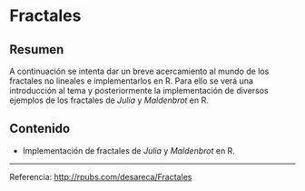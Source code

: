 # Fractales

## Resumen

A continuación se intenta dar un breve acercamiento al mundo de los fractales no lineales e implementarlos en R. Para ello se verá una introducción al tema y posteriormente la implementación de diversos ejemplos de los fractales de *Julia* y *Maldenbrot* en R.

## Contenido

- Implementación de fractales de *Julia* y *Maldenbrot* en R.

---

Referencia:
http://rpubs.com/desareca/Fractales
